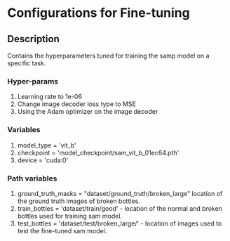 # Configurations for Fine-tuning

## Description
Contains the hyperparameters tuned for training the samp model on a specific task.

### Hyper-params
1. Learning rate to 1e-06 
2. Change image decoder loss type to MSE
3. Using the Adam optimizer on the image decoder

### Variables 
1. model_type = 'vit_b'
2. checkpoint = 'model_checkpoint/sam_vit_b_01ec64.pth'
3. device = 'cuda:0'

### Path variables
1. ground_truth_masks = "dataset/ground_truth/broken_large" location of the ground truth images of broken bottles.
2. train_bottles = 'dataset/train/good' - location of the normal and broken bottles used for training sam model.
3. test_bottles = 'dataset/test/broken_large/' - location of images used to test the fine-tuned sam model.